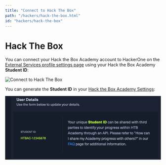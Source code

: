 ```yaml
---
title: "Connect to Hack The Box"
path: "/hackers/hack-the-box.html"
id: "hackers/hack-the-box"
---
```


# Hack The Box

You can connect your Hack the Box Academy account to HackerOne on the [External Services profile settings page](http://hackerone.com/settings/external_services/edit)
using your Hack the Box Academy **Student ID**:

![Connect to Hack The Box](./images/connect-htb.png)

You can generate the **Student ID** in your [Hack the Box Academy Settings](https://academy.hackthebox.com/settings):

![Hack The Box Academy student ID](./images/htb-student-id.png)
